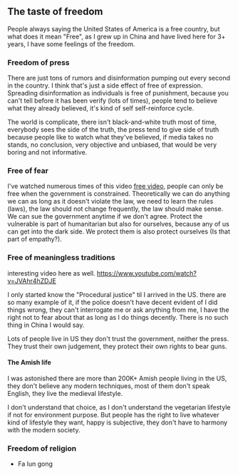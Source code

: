 
## The taste of freedom 

People always saying the United States of America is a free country, but what does it mean "Free", as I grew up in China and have lived here for 3+ years, I have some feelings of the freedom.  

### Freedom of press  

There are just tons of rumors and disinformation pumping out every second in the country. I think that's just a side effect of free of expression. Spreading disinformation as individuals is free of punishment, because you can't tell before it has been verify (lots of times), people tend to believe what they already believed, it's kind of self self-reinforce cycle. 

The world is complicate, there isn't black-and-white truth most of time, everybody sees the side of the truth, the press tend to give side of truth because people like to watch what they've believed, if media takes no stands, no conclusion, very objective and unbiased, that would be very boring and not informative. 

### Free of fear 

I've watched numerous times of this video [free video](...), people can only be free when the government is constrained. Theoretically we can do anything we can as long as it doesn't violate the law, we need to learn the rules (laws), the law should not change frequently, the law should make sense. We can sue the government anytime if we don't agree. Protect the vulnerable is part of humanitarian but also for ourselves, because any of us can get into the dark side. We protect them is also protect ourselves (Is that part of empathy?).    

### Free of meaningless traditions 


interesting video here as well. https://www.youtube.com/watch?v=JVAhr4hZDJE

I only started know the "Procedural justice" til I arrived in the US. there are so many example of it, if the police doesn't have decent evident of I did things wrong, they can't interrogate me or ask anything from me, I have the right not to fear about that as long as I do things decently. There is no such thing in China I would say. 


Lots of people live in US they don't trust the government, neither the press. They trust their own judgement, they protect their own rights to bear guns. 

#### The Amish life 
I was astonished there are more than 200K+ Amish people living in the US, they don't believe any modern techniques, most of them don't speak English, they live the medieval lifestyle. 

I don't understand that choice, as I don't understand the vegetarian lifestyle if not for environment purpose. But people has the right to live whatever kind of lifestyle they want, happy is subjective, they don't have to harmony with the modern society. 


### Freedom of religion
* Fa lun gong 




